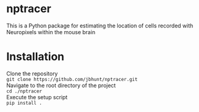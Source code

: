 # nptracer
This is a Python package for estimating the location of cells recorded with Neuropixels within the mouse brain

# Installation
Clone the repository<br />
`git clone https://github.com/jbhunt/nptracer.git`<br />
Navigate to the root directory of the project<br />
`cd ./nptracer`<br />
Execute the setup script<br />
`pip install .`